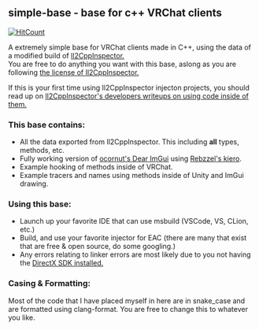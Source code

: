 ## simple-base - base for c++ VRChat clients
[![HitCount](https://hits.dwyl.com/notunixian/simple-base.svg?style=flat-square)](http://hits.dwyl.com/notunixian/simple-base)

A extremely simple base for VRChat clients made in C++, using the data of a modified build of [Il2CppInspector.](https://github.com/djkaty/Il2CppInspector)\
You are free to do anything you want with this base, aslong as you are following [the license of Il2CppInspector.](https://github.com/djkaty/Il2CppInspector/blob/master/LICENSE)

If this is your first time using Il2CppInspector injecton projects, you should read up on [Il2CppInspector's developers writeups on using code inside of them.](https://katyscode.wordpress.com/2021/01/14/il2cppinspector-tutorial-working-with-code-in-il2cpp-dll-injection-projects/)

### This base contains:

* All the data exported from Il2CppInspector. This including **all** types, methods, etc.
* Fully working version of [ocornut's Dear ImGui](https://github.com/ocornut/imgui) using [Rebzzel's kiero](https://github.com/Rebzzel/kiero).
* Example hooking of methods inside of VRChat.
* Example tracers and names using methods inside of Unity and ImGui drawing.

### Using this base:
* Launch up your favorite IDE that can use msbuild (VSCode, VS, CLion, etc.)
* Build, and use your favorite injector for EAC (there are many that exist that are free & open source, do some googling.)
* Any errors relating to linker errors are most likely due to you not having the [DirectX SDK installed.](https://www.microsoft.com/en-us/download/details.aspx?id=6812)

### Casing & Formatting:
Most of the code that I have placed myself in here are in snake_case and are formatted using clang-format.
You are free to change this to whatever you like.
